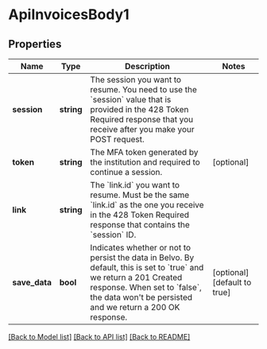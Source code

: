 # ApiInvoicesBody1

## Properties
Name | Type | Description | Notes
------------ | ------------- | ------------- | -------------
**session** | **string** | The session you want to resume. You need to use the &#x60;session&#x60; value that is provided in the 428 Token Required response that you receive after you make your POST request. | 
**token** | **string** | The MFA token generated by the institution and required to continue a session. | [optional] 
**link** | **string** | The &#x60;link.id&#x60; you want to resume. Must be the same &#x60;link.id&#x60; as the one you receive in the 428 Token Required response that contains the &#x60;session&#x60; ID. | 
**save_data** | **bool** | Indicates whether or not to persist the data in Belvo. By default, this is set to &#x60;true&#x60; and we return a 201 Created response.  When set to &#x60;false&#x60;, the data won&#x27;t be persisted and we return a 200 OK response. | [optional] [default to true]

[[Back to Model list]](../../README.md#documentation-for-models) [[Back to API list]](../../README.md#documentation-for-api-endpoints) [[Back to README]](../../README.md)

